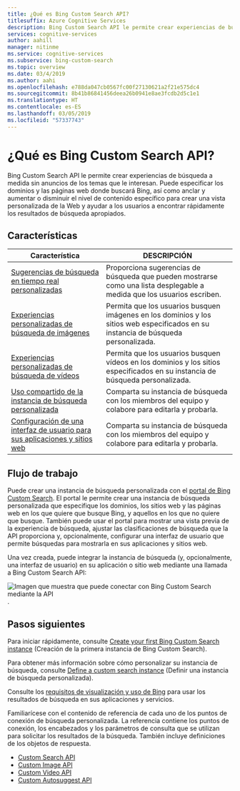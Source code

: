 ```yaml
---
title: ¿Qué es Bing Custom Search API?
titlesuffix: Azure Cognitive Services
description: Bing Custom Search API le permite crear experiencias de búsqueda a medida de los temas que le interesan.
services: cognitive-services
author: aahill
manager: nitinme
ms.service: cognitive-services
ms.subservice: bing-custom-search
ms.topic: overview
ms.date: 03/4/2019
ms.author: aahi
ms.openlocfilehash: e788da047cb0567fc00f27130621a2f21e575dc4
ms.sourcegitcommit: 8b41b86841456deea26b0941e8ae3fcdb2d5c1e1
ms.translationtype: HT
ms.contentlocale: es-ES
ms.lasthandoff: 03/05/2019
ms.locfileid: "57337743"
---
```

# <a name="what-is-the-bing-custom-search-api"></a>¿Qué es Bing Custom Search API?

Bing Custom Search API le permite crear experiencias de búsqueda a medida sin anuncios de los temas que le interesan. Puede especificar los dominios y las páginas web donde buscará Bing, así como anclar y aumentar o disminuir el nivel de contenido específico para crear una vista personalizada de la Web y ayudar a los usuarios a encontrar rápidamente los resultados de búsqueda apropiados. 

## <a name="features"></a>Características

|Característica  |DESCRIPCIÓN  |
|---------|---------|
|[Sugerencias de búsqueda en tiempo real personalizadas](define-custom-suggestions.md)     | Proporciona sugerencias de búsqueda que pueden mostrarse como una lista desplegable a medida que los usuarios escriben.       | 
|[Experiencias personalizadas de búsqueda de imágenes](get-images-from-instance.md)     | Permita que los usuarios busquen imágenes en los dominios y los sitios web especificados en su instancia de búsqueda personalizada.        |        
|[Experiencias personalizadas de búsqueda de vídeos](get-videos-from-instance.md)     | Permita que los usuarios busquen vídeos en los dominios y los sitios especificados en su instancia de búsqueda personalizada.        |    
|[Uso compartido de la instancia de búsqueda personalizada](share-your-custom-search.md)     | Comparta su instancia de búsqueda con los miembros del equipo y colabore para editarla y probarla.        | 
|[Configuración de una interfaz de usuario para sus aplicaciones y sitios web](hosted-ui.md)     | Comparta su instancia de búsqueda con los miembros del equipo y colabore para editarla y probarla.        | 
## <a name="workflow"></a>Flujo de trabajo

Puede crear una instancia de búsqueda personalizada con el [portal de Bing Custom Search](https://customsearch.ai). El portal le permite crear una instancia de búsqueda personalizada que especifique los dominios, los sitios web y las páginas web en los que quiere que busque Bing, y aquellos en los que no quiere que busque. También puede usar el portal para mostrar una vista previa de la experiencia de búsqueda, ajustar las clasificaciones de búsqueda que la API proporciona y, opcionalmente, configurar una interfaz de usuario que permite búsquedas para mostrarla en sus aplicaciones y sitios web.

Una vez creada, puede integrar la instancia de búsqueda (y, opcionalmente, una interfaz de usuario) en su aplicación o sitio web mediante una llamada a Bing Custom Search API:

![Imagen que muestra que puede conectar con Bing Custom Search mediante la API](media/BCS-Overview.png "Cómo funciona Bing Custom Search").


## <a name="next-steps"></a>Pasos siguientes

Para iniciar rápidamente, consulte [Create your first Bing Custom Search instance](quick-start.md) (Creación de la primera instancia de Bing Custom Search).

Para obtener más información sobre cómo personalizar su instancia de búsqueda, consulte [Define a custom search instance](define-your-custom-view.md) (Definir una instancia de búsqueda personalizada).

Consulte los [requisitos de visualización y uso de Bing](./use-and-display-requirements.md) para usar los resultados de búsqueda en sus aplicaciones y servicios.

Familiarícese con el contenido de referencia de cada uno de los puntos de conexión de búsqueda personalizada. La referencia contiene los puntos de conexión, los encabezados y los parámetros de consulta que se utilizan para solicitar los resultados de la búsqueda. También incluye definiciones de los objetos de respuesta.

- [Custom Search API](https://docs.microsoft.com/rest/api/cognitiveservices/bing-custom-search-api-v7-reference)
- [Custom Image API](https://docs.microsoft.com/rest/api/cognitiveservices/bing-custom-images-api-v7-reference)
- [Custom Video API](https://docs.microsoft.com/rest/api/cognitiveservices/bing-custom-videos-api-v7-reference)
- [Custom Autosuggest API](https://docs.microsoft.com/rest/api/cognitiveservices/bing-custom-autosuggest-api-v7-reference)

